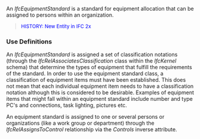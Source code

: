 ﻿An _IfcEquipmentStandard_ is a standard for equipment allocation that can be assigned to persons within an organization.

> <font color="#0000FF" size="-1">HISTORY: New Entity in IFC
		2x</font>

### Use Definitions
An _IfcEquipmentStandard_ is assigned a set of classification notations (through the _IfcRelAssociatesClassification_ class within the _IfcKernel_ schema) that determine the types of equipment that fulfill the requirements of the standard. In order to use the equipment standard class, a classification of equipment items must have been established. This does not mean that each individual equipment item needs to have a classification notation although this is considered to be desirable. Examples of equipment items that might fall within an equipment standard include number and type PC's and connections, task lighting, pictures etc.

An equipment standard is assigned to one or several persons or organizations (like a work group or department) through the _IfcRelAssignsToControl_ relationship via the _Controls_ inverse attribute.
